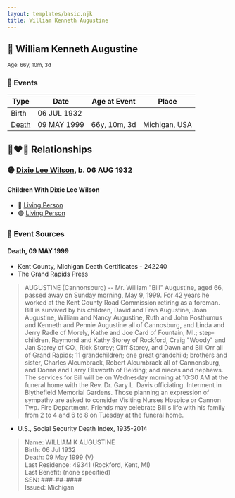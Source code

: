```yaml
---
layout: templates/basic.njk
title: William Kenneth Augustine
---
```

## 🔵 William Kenneth Augustine
<small>Age: 66y, 10m, 3d</small>

### 📆 Events

Type | Date | Age at Event | Place
------ | ------ | ------ | ------
Birth | 06 JUL 1932 |  |
[Death](#event-event-3) | 09 MAY 1999 | 66y, 10m, 3d | Michigan, USA

## 👩‍❤️‍👨 Relationships

### 🟣 [Dixie Lee Wilson](/people/8/87584724), b. 06 AUG 1932

#### Children With Dixie Lee Wilson
* 🔵 [Living Person](/people/1/12835222)
* 🟣 [Living Person](/people/6/69397775)
### 📰 Event Sources

#### <a id="event-event-3"></a> Death, 09 MAY 1999
* Kent County, Michigan Death Certificates  - 242240
* The Grand Rapids Press
>   
  > AUGUSTINE (Cannonsburg) -- Mr. William "Bill" Augustine, aged 66, passed away on Sunday morning, May 9, 1999. For 42 years he worked at the Kent County Road Commission retiring as a foreman. Bill is survived by his children, David and Fran Augustine, Joan Augustine, William and Nancy Augustine, Ruth and John Posthumus and Kenneth and Pennie Augustine all of Cannosburg, and Linda and Jerry Radle of Morely, Kathe and Joe Card of Fountain, MI.; step-children, Raymond and Kathy Storey of Rockford, Craig "Woody" and Jan Storey of CO., Rick Storey; Cliff Storey, and Dawn and Bill Orr all of Grand Rapids; 11 grandchildren; one great grandchild; brothers and sister, Charles Alcumbrack, Robert Alcumbrack all of Cannonsburg, and Donna and Larry Ellsworth of Belding; and nieces and nephews. The services for Bill will be on Wednesday morning at 10:30 AM at the funeral home with the Rev. Dr. Gary L. Davis officiating. Interment in Blythefield Memorial Gardens. Those planning an expression of sympathy are asked to consider Visiting Nurses Hospice or Cannon Twp. Fire Department. Friends may celebrate Bill's life with his family from 2 to 4 and 6 to 8 on Tuesday at the funeral home.
* U.S., Social Security Death Index, 1935-2014
>   
  > Name: WILLIAM K AUGUSTINE  
  > Birth: 06 Jul 1932  
  > Death: 09 May 1999 (V)  
  > Last Residence: 49341 (Rockford, Kent, MI)  
  > Last Benefit: (none specified)  
  > SSN: ###-##-####  
  > Issued: Michigan

